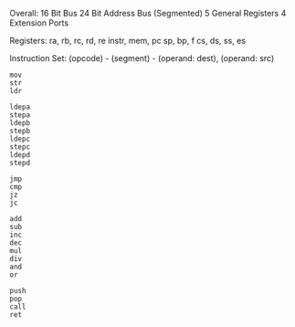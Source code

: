 Overall:
    16 Bit Bus
    24 Bit Address Bus (Segmented)
    5 General Registers
    4 Extension Ports

Registers:
    ra, rb, rc, rd, re
    instr, mem, pc
    sp, bp, f
    cs, ds, ss, es

Instruction Set:
    (opcode) - (segment) - (operand: dest), (operand: src)

    mov
    str
    ldr
    
    ldepa
    stepa
    ldepb
    stepb
    ldepc
    stepc
    ldepd
    stepd

    jmp
    cmp
    jz
    jc

    add
    sub
    inc
    dec
    mul
    div
    and
    or

    push
    pop
    call
    ret
